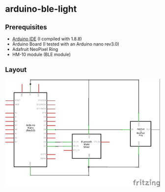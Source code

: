 # arduino-ble-light
## Prerequisites
- [Arduino IDE](https://www.arduino.cc/en/Main/Software) (I compiled with 1.8.8)
- Arduino Board (I tested with an Arduino nano rev3.0)
- Adafruit NeoPixel Ring
- HM-10 module (BLE module)

## Layout
![Layout](res/layout_schéma.jpg)


